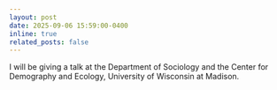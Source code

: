 ```yaml
---
layout: post
date: 2025-09-06 15:59:00-0400
inline: true
related_posts: false
---
```


I will be giving a talk at the Department of Sociology and the Center for Demography and Ecology, University of Wisconsin at Madison.
